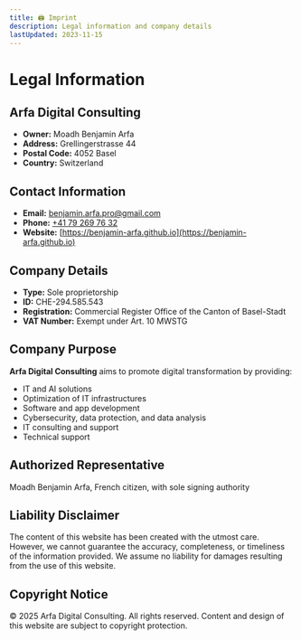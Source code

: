 ```yaml
---
title: 🖨️ Imprint
description: Legal information and company details
lastUpdated: 2023-11-15
---
```


# Legal Information

## Arfa Digital Consulting
- **Owner:** Moadh Benjamin Arfa
- **Address:** Grellingerstrasse 44
- **Postal Code:** 4052 Basel
- **Country:** Switzerland

## Contact Information
- **Email:** [benjamin.arfa.pro@gmail.com](mailto:benjamin.arfa.pro@gmail.com)
- **Phone:** [+41 79 269 76 32](tel:+41792697632)
- **Website:** [https://benjamin-arfa.github.io](https://benjamin-arfa.github.io)

## Company Details
- **Type:** Sole proprietorship
- **ID:** CHE-294.585.543
- **Registration:** Commercial Register Office of the Canton of Basel-Stadt
- **VAT Number:** Exempt under Art. 10 MWSTG

## Company Purpose
**Arfa Digital Consulting** aims to promote digital transformation by providing:
- IT and AI solutions
- Optimization of IT infrastructures
- Software and app development
- Cybersecurity, data protection, and data analysis
- IT consulting and support
- Technical support

## Authorized Representative
Moadh Benjamin Arfa, French citizen, with sole signing authority

## Liability Disclaimer
The content of this website has been created with the utmost care. However, we cannot guarantee the accuracy, completeness, or timeliness of the information provided. We assume no liability for damages resulting from the use of this website.

## Copyright Notice
© 2025 Arfa Digital Consulting. All rights reserved. Content and design of this website are subject to copyright protection.
